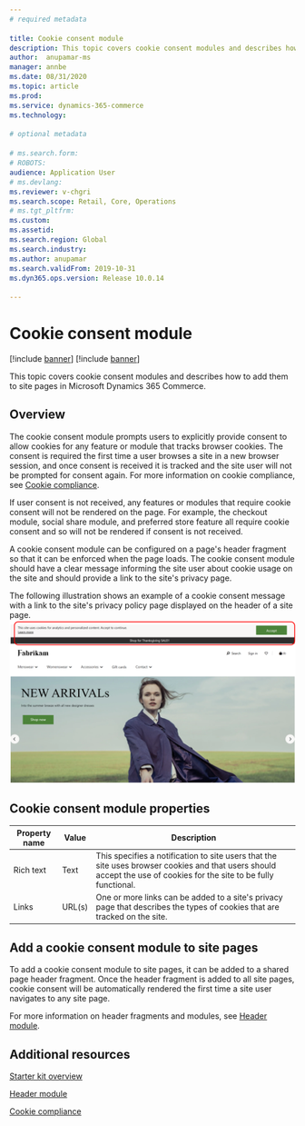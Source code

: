 ```yaml
---
# required metadata

title: Cookie consent module 
description: This topic covers cookie consent modules and describes how to add them to site pages in Microsoft Dynamics 365 Commerce.
author:  anupamar-ms
manager: annbe
ms.date: 08/31/2020
ms.topic: article
ms.prod: 
ms.service: dynamics-365-commerce
ms.technology: 

# optional metadata

# ms.search.form: 
# ROBOTS: 
audience: Application User
# ms.devlang: 
ms.reviewer: v-chgri
ms.search.scope: Retail, Core, Operations
# ms.tgt_pltfrm: 
ms.custom: 
ms.assetid: 
ms.search.region: Global
ms.search.industry: 
ms.author: anupamar
ms.search.validFrom: 2019-10-31
ms.dyn365.ops.version: Release 10.0.14

---
```


# Cookie consent module

[!include [banner](includes/banner.md)]
[!include [banner](includes/preview-banner.md)]

This topic covers cookie consent modules and describes how to add them to site pages in Microsoft Dynamics 365 Commerce.

## Overview

The cookie consent module prompts users to explicitly provide consent to allow cookies for any feature or module that tracks browser cookies. The consent is required the first time a user browses a site in a new browser session, and once consent is received it is tracked and the site user will not be prompted for consent again. For more information on cookie compliance, see [Cookie compliance](cookie-compliance.md).

If user consent is not received, any features or modules that require cookie consent will not be rendered on the page. For example, the checkout module, social share module, and preferred store feature all require cookie consent and so will not be rendered if consent is not received. 

A cookie consent module can be configured on a page's header fragment so that it can be enforced when the page loads. The cookie consent module should have a clear message informing the site user about cookie usage on the site and should provide a link to the site's privacy page.

The following illustration shows an example of a cookie consent message with a link to the site's privacy policy page displayed on the header of a site page.
![Example of a cookie consent module](./media/ecommerce-cookieconsent.png)

## Cookie consent module properties

| Property name             | Value                 | Description |
|---------------------------|-----------------------|-------------|
| Rich text                  | Text | This specifies a notification to site users that the site uses browser cookies and that users should accept the use of cookies for the site to be fully functional. |
| Links | URL(s) | One or more links can be added to a site's privacy page that describes the types of cookies that are tracked on the site. |

## Add a cookie consent module to site pages

To add a cookie consent module to site pages, it can be added to a shared page header fragment. Once the header fragment is added to all site pages, cookie consent will be automatically rendered the first time a site user navigates to any site page.

For more information on header fragments and modules, see [Header module](author-header-module.md).

## Additional resources

[Starter kit overview](starter-kit-overview.md)

[Header module](author-header-module.md) 

[Cookie compliance](cookie-compliance.md)
